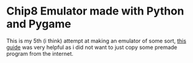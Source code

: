 # Chip8 Emulator made with Python and Pygame
This is my 5th (i think) attempt at making an emulator of some sort, [this guide](https://tobiasvl.github.io/blog/write-a-chip-8-emulator/)
was very helpful as i did not want to just copy some premade program from the internet.
